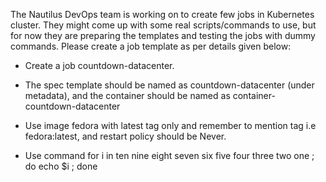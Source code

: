 The Nautilus DevOps team is working on to create few jobs in Kubernetes cluster. They might come up with some real scripts/commands to use, but for now they are preparing the templates and testing the jobs with dummy commands. Please create a job template as per details given below:

* Create a job countdown-datacenter.
* The spec template should be named as countdown-datacenter (under metadata), and the container should be named as container-countdown-datacenter
* Use image fedora with latest tag only and remember to mention tag i.e fedora:latest, and restart policy should be Never.

* Use command for i in ten nine eight seven six five four three two one ; do echo $i ; done